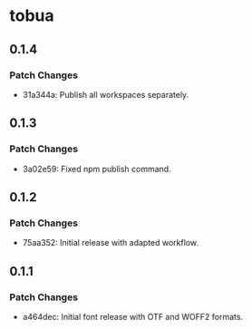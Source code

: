 # tobua

## 0.1.4

### Patch Changes

- 31a344a: Publish all workspaces separately.

## 0.1.3

### Patch Changes

- 3a02e59: Fixed npm publish command.

## 0.1.2

### Patch Changes

- 75aa352: Initial release with adapted workflow.

## 0.1.1

### Patch Changes

- a464dec: Initial font release with OTF and WOFF2 formats.
